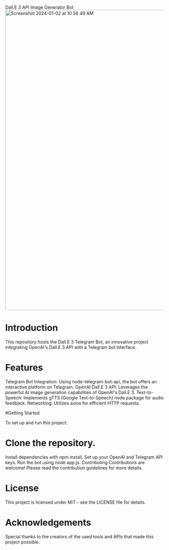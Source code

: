 Dall.E 3 API Image Generator Bot
<img width="951" alt="Screenshot 2024-01-02 at 10 56 49 AM" src="https://github.com/yididiya-kassahun/dalle3-telegramBot/assets/57259174/82ee70c3-bfbd-42be-bf33-de89be19e268">

# Introduction

This repository hosts the Dall.E 3 Telegram Bot, an innovative project integrating OpenAI's Dall.E 3 API with a Telegram bot interface.

# Features

Telegram Bot Integration: Using node-telegram-bot-api, the bot offers an interactive platform on Telegram.
OpenAI Dall.E 3 API: Leverages the powerful AI image generation capabilities of OpenAI's Dall.E 3.
Text-to-Speech: Implements gTTS (Google Text-to-Speech) node package for audio feedback.
Networking: Utilizes axios for efficient HTTP requests.

#Getting Started

To set up and run this project:

# Clone the repository.
Install dependencies with npm install.
Set up your OpenAI and Telegram API keys.
Run the bot using node app.js.
Contributing
Contributions are welcome! Please read the contribution guidelines for more details.

# License
This project is licensed under MiT - see the LICENSE file for details.

# Acknowledgements
Special thanks to the creators of the used tools and APIs that made this project possible.


